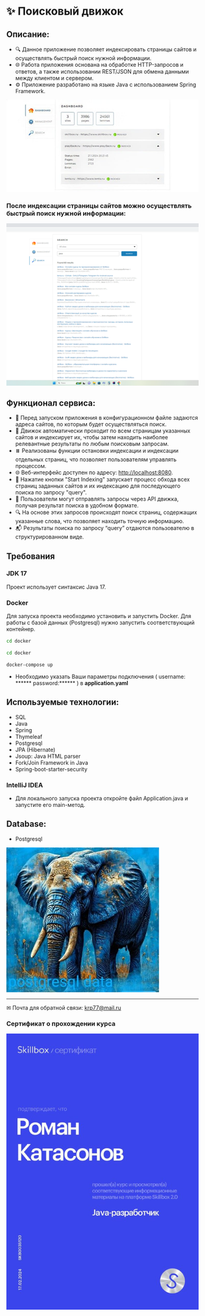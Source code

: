 #  ✨ Поисковый движок 

## Описание:
- 🔍 Данное приложение позволяет индексировать страницы сайтов и осуществлять быстрый поиск нужной информации.
- 🌐 Работа приложения основана на обработке HTTP-запросов и ответов, а также использовании REST/JSON для обмена данными между клиентом и сервером.
- ⚙️ Приложение разработано на языке Java с использованием Spring Framework.

![image](./image/8.jpg )

### После индексации страницы сайтов можно осуществлять быстрый поиск нужной информации:

![image](./image/4.png)
## Функционал сервиса:
- 📜 Перед запуском приложения в конфигурационном файле задаются адреса сайтов, по которым будет осуществляться поиск.
- 🔄 Движок автоматически проходит по всем страницам указанных сайтов и индексирует их, чтобы затем находить наиболее релевантные результаты по любым поисковым запросам.
- ⏸️ Реализованы функции остановки индексации и индексации отдельных страниц, что позволяет пользователям управлять процессом.
- 🌐 Веб-интерфейс доступен по адресу: [http://localhost:8080](http://localhost:8080).
- 🎸 Нажатие кнопки "Start Indexing" запускает процесс обхода всех страниц заданных сайтов и их индексацию для последующего поиска по запросу "query".
- 💬 Пользователи могут отправлять запросы через API движка, получая результат поиска в удобном формате.
- 🔍 На основе этих запросов происходят поиск страниц, содержащих указанные слова, что позволяет находить точную информацию.
- 📬 Результаты поиска по запросу “query” отдаются пользователю в структурированном виде.

## Требования

### JDK 17
Проект использует синтаксис Java 17.

### Docker
Для запуска проекта необходимо установить и запустить Docker. Для работы с базой данных (Postgresql) нужно запустить соответствующий контейнер.

```bash
cd docker
```
```bash
cd docker
```
```bash
docker-compose up
```
- Необходимо указать Ваши параметры подключения ( username: ******  password:****** ) в **application.yaml**
## Используемые технологии:
-  SQL 
-  Java 
-  Spring 
-  Thymeleaf 
-  Postgresql 
-  JPA (Hibernate) 
-  Jsoup: Java HTML parser 
-  Fork/Join Framework in Java 
-  Spring-boot-starter-security  

### IntelliJ IDEA

- Для локального запуска проекта откройте файл Application.java и запустите его main-метод.


## Database:
- Postgresql

![image](./image/5.jpg )


____
✉  Почта для обратной связи:
<a href="">krp77@mail.ru</a>

### Сертификат о прохождении курса

![image](./image/7.jpg )
